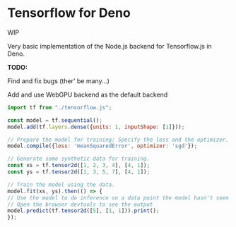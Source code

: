 # Tensorflow for Deno


WIP


Very basic implementation of the Node.js backend for Tensorflow.js in Deno.


**TODO:**

Find and fix bugs (ther' be many...)

Add and use WebGPU backend as the default backend


```javascript
import tf from "./tensorflow.js";

const model = tf.sequential();
model.add(tf.layers.dense({units: 1, inputShape: [1]}));

// Prepare the model for training: Specify the loss and the optimizer.
model.compile({loss: 'meanSquaredError', optimizer: 'sgd'});

// Generate some synthetic data for training.
const xs = tf.tensor2d([1, 2, 3, 4], [4, 1]);
const ys = tf.tensor2d([1, 3, 5, 7], [4, 1]);

// Train the model using the data.
model.fit(xs, ys).then(() => {
// Use the model to do inference on a data point the model hasn't seen before:
// Open the browser devtools to see the output
model.predict(tf.tensor2d([5], [1, 1])).print();
});
```
